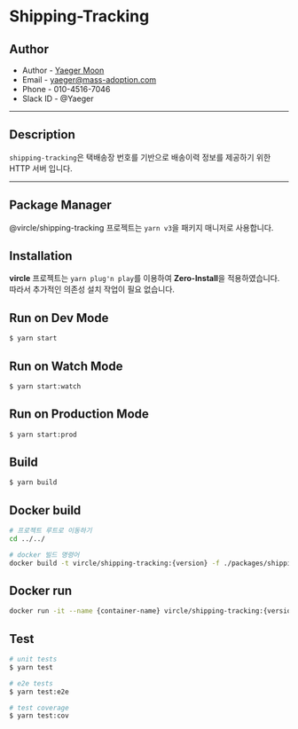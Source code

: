 # Shipping-Tracking

## Author

-   Author - [Yaeger Moon](https://github.com/YaegerMoon)
-   Email - yaeger@mass-adoption.com
-   Phone - 010-4516-7046
-   Slack ID - @Yaeger

---

## Description

`shipping-tracking`은 택배송장 번호를 기반으로 배송이력 정보를 제공하기 위한 HTTP 서버 입니다.

---

## Package Manager

@vircle/shipping-tracking 프로젝트는 `yarn v3`을 패키지 매니저로 사용합니다.

## Installation

**vircle** 프로젝트는 `yarn plug'n play`를 이용하여 **Zero-Install**을 적용하였습니다. 따라서 추가적인 의존성 설치 작업이 필요 없습니다.

## Run on Dev Mode

```bash
$ yarn start
```

## Run on Watch Mode

```bash
$ yarn start:watch
```

## Run on Production Mode

```bash
$ yarn start:prod
```

## Build

```bash
$ yarn build
```

## Docker build

```bash
# 프로젝트 루트로 이동하기
cd ../../

# docker 빌드 명령어
docker build -t vircle/shipping-tracking:{version} -f ./packages/shipping-tracking/Dockerfile .

```

## Docker run

```bash
docker run -it --name {container-name} vircle/shipping-tracking:{version}
```

## Test

```bash
# unit tests
$ yarn test

# e2e tests
$ yarn test:e2e

# test coverage
$ yarn test:cov
```
